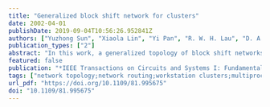 ```yaml
---
title: "Generalized block shift network for clusters"
date: 2002-04-01
publishDate: 2019-09-04T10:56:26.952841Z
authors: ["Yuzhong Sun", "Xiaola Lin", "Yi Pan", "R. W. H. Lau", "D. A. Bader", "P. Y. S. Cheung"]
publication_types: ["2"]
abstract: "In this work, a generalized topology of block shift networks (BSNs), named generalized block shift network (GBSN), is propose or interconnection networks in clusters. The BSNs possess many desirable topological features, such as flexibility in node degree, small diameter and average distance, and easy VLSI implementation. However, the regular structure of each block in the BSN is not suitable for the networks in clusters that usually have arbitrary number of nodes. The proposed GBSN offers a balance between regularity and irregularity of the interconnection networks for clusters. We also analyze the embedding of the BSN into the GBSN, and discuss the versatility of the GBSN in terms of slowdown factors compared to the BSN."
featured: false
publication: "*IEEE Transactions on Circuits and Systems I: Fundamental Theory and Applications*"
tags: ["network topology;network routing;workstation clusters;multiprocessor interconnection networks;block shift networks;interconnection networks;workstation clusters;node degree flexibility;generalized topology;VLSI implementation;slowdown factors;routing;MIN;Network topology;Multiprocessor interconnection networks;Sun;Local area networks;Very large scale integration;Routing;Hypercubes;Computer science;Workstations;Parallel processing"]
url_pdf: "https://doi.org/10.1109/81.995675"
doi: "10.1109/81.995675"
---
```


